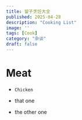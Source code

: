 ```yaml
---
title: 留子烹饪大全
published: 2025-04-28
description: "Cooking List"
image: ''
tags: [Cook]
category: "杂谈"
draft: false 
---
```

# Meat

- `Chicken`


- that one
- the other one

